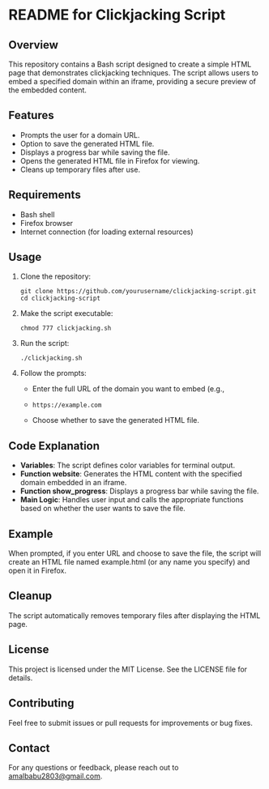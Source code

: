 # README for Clickjacking Script

## Overview

This repository contains a Bash script designed to create a simple HTML page that demonstrates clickjacking techniques. The script allows users to embed a specified domain within an iframe, providing a secure preview of the embedded content.

## Features

- Prompts the user for a domain URL.
- Option to save the generated HTML file.
- Displays a progress bar while saving the file.
- Opens the generated HTML file in Firefox for viewing.
- Cleans up temporary files after use.

## Requirements

- Bash shell
- Firefox browser
- Internet connection (for loading external resources)

## Usage

1. Clone the repository:

   ```
   git clone https://github.com/yourusername/clickjacking-script.git
   cd clickjacking-script
   
   ```
2. Make the script executable:

   ```
   chmod 777 clickjacking.sh
   
   ```
3. Run the script:

   ```
   ./clickjacking.sh
   
   ```
4. Follow the prompts:
   - Enter the full URL of the domain you want to embed (e.g.,
   - ```
     https://example.com
     ```
   - Choose whether to save the generated HTML file.

## Code Explanation

- **Variables**: The script defines color variables for terminal output.
- **Function website**: Generates the HTML content with the specified domain embedded in an iframe.
- **Function show_progress**: Displays a progress bar while saving the file.
- **Main Logic**: Handles user input and calls the appropriate functions based on whether the user wants to save the file.

## Example

When prompted, if you enter URL and choose to save the file, the script will create an HTML file named
example.html (or any name you specify) and open it in Firefox.

## Cleanup

The script automatically removes temporary files after displaying the HTML page.

## License

This project is licensed under the MIT License. See the LICENSE file for details.

## Contributing

Feel free to submit issues or pull requests for improvements or bug fixes.

## Contact

For any questions or feedback, please reach out to amalbabu2803@gmail.com.
